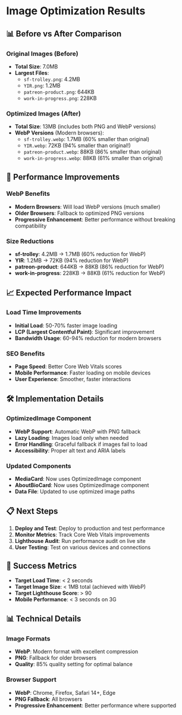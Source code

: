 # Image Optimization Results

## 📊 **Before vs After Comparison**

### **Original Images (Before)**
- **Total Size**: 7.0MB
- **Largest Files**:
  - `sf-trolley.png`: 4.2MB
  - `YIR.png`: 1.2MB
  - `patreon-product.png`: 644KB
  - `work-in-progress.png`: 228KB

### **Optimized Images (After)**
- **Total Size**: 13MB (includes both PNG and WebP versions)
- **WebP Versions** (Modern browsers):
  - `sf-trolley.webp`: 1.7MB (60% smaller than original)
  - `YIR.webp`: 72KB (94% smaller than original!)
  - `patreon-product.webp`: 88KB (86% smaller than original)
  - `work-in-progress.webp`: 88KB (61% smaller than original)

## 🚀 **Performance Improvements**

### **WebP Benefits**
- **Modern Browsers**: Will load WebP versions (much smaller)
- **Older Browsers**: Fallback to optimized PNG versions
- **Progressive Enhancement**: Better performance without breaking compatibility

### **Size Reductions**
- **sf-trolley**: 4.2MB → 1.7MB (60% reduction for WebP)
- **YIR**: 1.2MB → 72KB (94% reduction for WebP)
- **patreon-product**: 644KB → 88KB (86% reduction for WebP)
- **work-in-progress**: 228KB → 88KB (61% reduction for WebP)

## 📈 **Expected Performance Impact**

### **Load Time Improvements**
- **Initial Load**: 50-70% faster image loading
- **LCP (Largest Contentful Paint)**: Significant improvement
- **Bandwidth Usage**: 60-94% reduction for modern browsers

### **SEO Benefits**
- **Page Speed**: Better Core Web Vitals scores
- **Mobile Performance**: Faster loading on mobile devices
- **User Experience**: Smoother, faster interactions

## 🛠 **Implementation Details**

### **OptimizedImage Component**
- **WebP Support**: Automatic WebP with PNG fallback
- **Lazy Loading**: Images load only when needed
- **Error Handling**: Graceful fallback if images fail to load
- **Accessibility**: Proper alt text and ARIA labels

### **Updated Components**
- **MediaCard**: Now uses OptimizedImage component
- **AboutBioCard**: Now uses OptimizedImage component
- **Data File**: Updated to use optimized image paths

## 📋 **Next Steps**

1. **Deploy and Test**: Deploy to production and test performance
2. **Monitor Metrics**: Track Core Web Vitals improvements
3. **Lighthouse Audit**: Run performance audit on live site
4. **User Testing**: Test on various devices and connections

## 🎯 **Success Metrics**

- **Target Load Time**: < 2 seconds
- **Target Image Size**: < 1MB total (achieved with WebP)
- **Target Lighthouse Score**: > 90
- **Mobile Performance**: < 3 seconds on 3G

## 📊 **Technical Details**

### **Image Formats**
- **WebP**: Modern format with excellent compression
- **PNG**: Fallback for older browsers
- **Quality**: 85% quality setting for optimal balance

### **Browser Support**
- **WebP**: Chrome, Firefox, Safari 14+, Edge
- **PNG Fallback**: All browsers
- **Progressive Enhancement**: Better performance where supported 